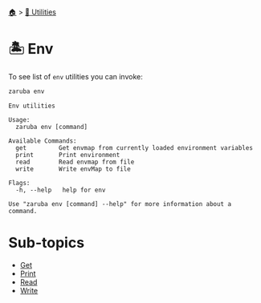 <!--startTocHeader-->
[🏠](../../README.md) > [🔧 Utilities](../README.md)
# 🏝️ Env
<!--endTocHeader-->

To see list of `env` utilities you can invoke:

<!--startCode-->
```bash
zaruba env
```

````
Env utilities

Usage:
  zaruba env [command]

Available Commands:
  get         Get envmap from currently loaded environment variables
  print       Print environment
  read        Read envmap from file
  write       Write envMap to file

Flags:
  -h, --help   help for env

Use "zaruba env [command] --help" for more information about a command.
````
<!--endCode-->

<!--startTocSubTopic-->
# Sub-topics
* [Get](get.md)
* [Print](print.md)
* [Read](read.md)
* [Write](write.md)
<!--endTocSubTopic-->